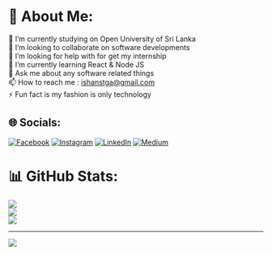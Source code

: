 # 💫 About Me:
🔭 I’m currently studying on Open University of Sri Lanka<br>👯 I’m looking to collaborate on software developments<br>🤝 I’m looking for help with for get my internship<br>🌱 I’m currently learning React & Node JS<br>💬 Ask me about any software related things<br>📫 How to reach me : ishanstga@gmail.com<br>⚡ Fun fact is my fashion is only technology


## 🌐 Socials:
[![Facebook](https://img.shields.io/badge/Facebook-%231877F2.svg?logo=Facebook&logoColor=white)](https://web.facebook.com/ishan.san.90/) [![Instagram](https://img.shields.io/badge/Instagram-%23E4405F.svg?logo=Instagram&logoColor=white)]([https://instagram.com/ishan_t.g.a](https://www.instagram.com/ishan_t.g.a/?fbclid=IwY2xjawFDZiBleHRuA2FlbQIxMAABHXTue_9UhuDhfcH-qIxD7j66SX_p4YM5d6sQf7lq1IUsW2Ml_fiDmUMK_Q_aem_ncgPwqbtOwRGLIgQVwBvtA)) [![LinkedIn](https://img.shields.io/badge/LinkedIn-%230077B5.svg?logo=linkedin&logoColor=white)](https://www.linkedin.com/in/ishan-sanjaya-bb15652a3) [![Medium](https://img.shields.io/badge/Medium-12100E?logo=medium&logoColor=white)](https://medium.com/@ishanstga) 

# 📊 GitHub Stats:
![](https://github-readme-stats.vercel.app/api?username=ishanstga&theme=dark&hide_border=false&include_all_commits=false&count_private=false)<br/>
![](https://github-readme-streak-stats.herokuapp.com/?user=ishanstga&theme=dark&hide_border=false)<br/>
![](https://github-readme-stats.vercel.app/api/top-langs/?username=ishanstga&theme=dark&hide_border=false&include_all_commits=false&count_private=false&layout=compact)

---
[![](https://visitcount.itsvg.in/api?id=ishanstga&icon=0&color=0)](https://visitcount.itsvg.in)

<!-- Proudly created with GPRM ( https://gprm.itsvg.in ) -->
